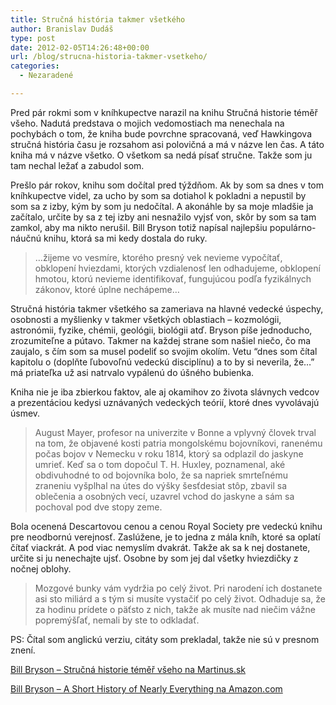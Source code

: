 ```yaml
---
title: Stručná história takmer všetkého
author: Branislav Dudáš
type: post
date: 2012-02-05T14:26:48+00:00
url: /blog/strucna-historia-takmer-vsetkeho/
categories:
  - Nezaradené

---
```

Pred pár rokmi som v kníhkupectve narazil na knihu Stručná historie téměř všeho. Nadutá predstava o mojich vedomostiach ma nenechala na pochybách o tom, že kniha bude povrchne spracovaná, veď Hawkingova stručná história času je rozsahom asi polovičná a má v názve len čas. A táto kniha má v názve všetko. O všetkom sa nedá písať stručne. Takže som ju tam nechal ležať a zabudol som.

Prešlo pár rokov, knihu som dočítal pred týždňom. Ak by som sa dnes v tom kníhkupectve videl, za ucho by som sa dotiahol k pokladni a nepustil by som sa z izby, kým by som ju nedočítal. A akonáhle by sa moje mladšie ja začítalo, určite by sa z tej izby ani nesnažilo vyjsť von, skôr by som sa tam zamkol, aby ma nikto nerušil. Bill Bryson totiž napísal najlepšiu populárno-náučnú knihu, ktorá sa mi kedy dostala do ruky.

> &#8230;žijeme vo vesmíre, ktorého presný vek nevieme vypočítať, obklopení hviezdami, ktorých vzdialenosť len odhadujeme, obklopení hmotou, ktorú nevieme identifikovať, fungujúcou podľa fyzikálnych zákonov, ktoré úplne nechápeme&#8230;

Stručná história takmer všetkého sa zameriava na hlavné vedecké úspechy, osobnosti a myšlienky v takmer všetkých oblastiach &#8211; kozmológii, astronómii, fyzike, chémii, geológii, biológii atď. Bryson píše jednoducho, zrozumiteľne a pútavo. Takmer na každej strane som našiel niečo, čo ma zaujalo, s čím som sa musel podeliť so svojim okolím. Vetu “dnes som čítal kapitolu o (doplňte ľubovoľnú vedeckú disciplínu) a to by si neverila, že&#8230;” má priateľka už asi natrvalo vypálenú do úšného bubienka.

Kniha nie je iba zbierkou faktov, ale aj okamihov zo života slávnych vedcov a prezentáciou kedysi uznávaných vedeckých teórií, ktoré dnes vyvolávajú úsmev.

> August Mayer, profesor na univerzite v Bonne a vplyvný človek trval na tom, že objavené kosti patria mongolskému bojovníkovi, ranenému počas bojov v Nemecku v roku 1814, ktorý sa odplazil do jaskyne umrieť. Keď sa o tom dopočul T. H. Huxley, poznamenal, aké obdivuhodné to od bojovníka bolo, že sa napriek smrteľnému zraneniu vyšplhal na útes do výšky šesťdesiat stôp, zbavil sa oblečenia a osobných vecí, uzavrel vchod do jaskyne a sám sa pochoval pod dve stopy zeme.

Bola ocenená Descartovou cenou a cenou Royal Society pre vedeckú knihu pre neodbornú verejnosť. Zaslúžene, je to jedna z mála kníh, ktoré sa oplatí čítať viackrát. A pod viac nemyslím dvakrát. Takže ak sa k nej dostanete, určite si ju nenechajte ujsť. Osobne by som jej dal všetky hviezdičky z nočnej oblohy.

> Mozgové bunky vám vydržia po celý život. Pri narodení ich dostanete asi sto miliárd a s tým si musíte vystačiť po celý život. Odhaduje sa, že za hodinu prídete o päťsto z nich, takže ak musíte nad niečim vážne popremýšľať, nemali by ste to odkladať.

PS: Čítal som anglickú verziu, citáty som prekladal, takže nie sú v presnom znení.

<a title="Stručná historie téměř všeho" href="http://www.martinus.sk/?uItem=23926&z=branod" target="_blank">Bill Bryson &#8211; Stručná historie téměř všeho na Martinus.sk</a>

<a title="A Short History of Nearly Everything" href="http://www.amazon.com/gp/product/0767908171/ref=as_li_ss_tl?ie=UTF8&tag=branislavduda-20&linkCode=as2&camp=1789&creative=390957&creativeASIN=0767908171" target="_blank">Bill Bryson &#8211; A Short History of Nearly Everything na Amazon.com</a>